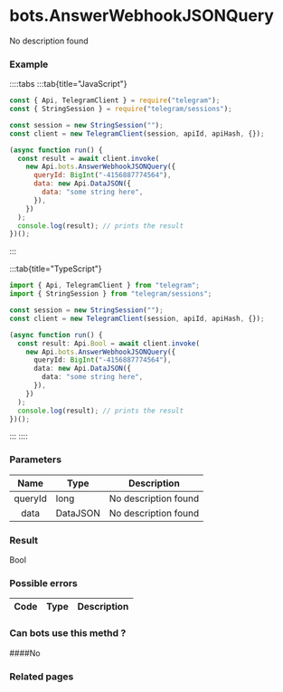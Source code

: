 # bots.AnswerWebhookJSONQuery

No description found

### [](#example)Example

::::tabs
:::tab{title="JavaScript"}

```js
const { Api, TelegramClient } = require("telegram");
const { StringSession } = require("telegram/sessions");

const session = new StringSession("");
const client = new TelegramClient(session, apiId, apiHash, {});

(async function run() {
  const result = await client.invoke(
    new Api.bots.AnswerWebhookJSONQuery({
      queryId: BigInt("-4156887774564"),
      data: new Api.DataJSON({
        data: "some string here",
      }),
    })
  );
  console.log(result); // prints the result
})();
```

:::

:::tab{title="TypeScript"}

```ts
import { Api, TelegramClient } from "telegram";
import { StringSession } from "telegram/sessions";

const session = new StringSession("");
const client = new TelegramClient(session, apiId, apiHash, {});

(async function run() {
  const result: Api.Bool = await client.invoke(
    new Api.bots.AnswerWebhookJSONQuery({
      queryId: BigInt("-4156887774564"),
      data: new Api.DataJSON({
        data: "some string here",
      }),
    })
  );
  console.log(result); // prints the result
})();
```

:::
::::

### [](#parameters)Parameters

|  Name   | Type     | Description          |
| :-----: | -------- | -------------------- |
| queryId | long     | No description found |
|  data   | DataJSON | No description found |

### [](#result)Result

Bool

### [](#possible-errors)Possible errors

| Code | Type | Description |
| :--: | ---- | ----------- |

### [](#can-bots-use-this-method)Can bots use this methd ?

####No

### [](#related-pages)Related pages
